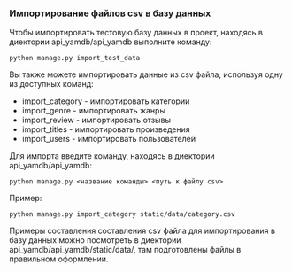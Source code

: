 ### Импортирование файлов csv в базу данных
Чтобы импортировать тестовую базу данных в проект, находясь в диектории api_yamdb/api_yamdb выполните команду:
```
python manage.py import_test_data
```
Вы также можете импортировать данные из csv файла, используя одну из доступных команд:
- import_category - импортировать категории
- import_genre - импортировать жанры
- import_review - импортировать отзывы
- import_titles - импортировать произведения
- import_users - импортировать пользователей

Для импорта введите команду, находясь в диектории api_yamdb/api_yamdb:

```
python manage.py <название команды> <путь к файлу csv>
```
Пример:

```
python manage.py import_category static/data/category.csv
```
Примеры составления составления csv файла для импортирования в базу данных можно посмотреть в диектории api_yamdb/api_yamdb/static/data/, там подготовлены файлы в правильном оформлении. 
